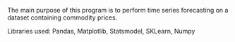 The main purpose of this program is to perform time series forecasting on a dataset containing commodity prices.

Libraries used: Pandas, Matplotlib, Statsmodel, SKLearn, Numpy